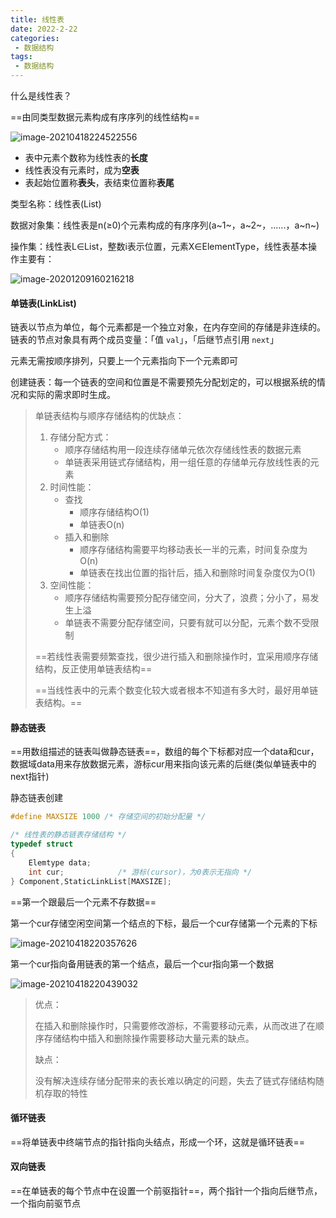 ```yaml
---
title: 线性表
date: 2022-2-22
categories:
 - 数据结构
tags:
 - 数据结构
---
```


什么是线性表？

==由同类型数据元素构成有序序列的线性结构==

![image-20210418224522556](https://coderdu.com/image/image-20210418224522556.png)

   -   表中元素个数称为线性表的**长度**
   -   线性表没有元素时，成为**空表**
   -   表起始位置称**表头**，表结束位置称**表尾**

类型名称：线性表(List)

数据对象集：线性表是n(≥0)个元素构成的有序序列(a~1~，a~2~，......，a~n~)

操作集：线性表L∈List，整数i表示位置，元素X∈ElementType，线性表基本操作主要有：

   ![image-20201209160216218](https://coderdu.com/image/image-20201209160216218.png)

#### 单链表(LinkList)

链表以节点为单位，每个元素都是一个独立对象，在内存空间的存储是非连续的。链表的节点对象具有两个成员变量：「值 `val`」，「后继节点引用 `next`」

元素无需按顺序排列，只要上一个元素指向下一个元素即可

创建链表：每一个链表的空间和位置是不需要预先分配划定的，可以根据系统的情况和实际的需求即时生成。

>   单链表结构与顺序存储结构的优缺点：
>
>   1.  存储分配方式：
>       -   顺序存储结构用一段连续存储单元依次存储线性表的数据元素
>       -   单链表采用链式存储结构，用一组任意的存储单元存放线性表的元素
>   2.  时间性能：
>       -   查找
>           -   顺序存储结构O(1)
>           -   单链表O(n)
>       -   插入和删除
>           -   顺序存储结构需要平均移动表长一半的元素，时间复杂度为O(n)
>           -   单链表在找出位置的指针后，插入和删除时间复杂度仅为O(1)
>   3.  空间性能：
>       -   顺序存储结构需要预分配存储空间，分大了，浪费；分小了，易发生上溢
>       -   单链表不需要分配存储空间，只要有就可以分配，元素个数不受限制
>
>   ==若线性表需要频繁查找，很少进行插入和删除操作时，宜采用顺序存储结构，反正使用单链表结构==
>
>   ==当线性表中的元素个数变化较大或者根本不知道有多大时，最好用单链表结构。==

#### 静态链表

==用数组描述的链表叫做静态链表==，数组的每个下标都对应一个data和cur，数据域data用来存放数据元素，游标cur用来指向该元素的后继(类似单链表中的next指针)

静态链表创建

```c
#define MAXSIZE 1000 /* 存储空间的初始分配量 */

/* 线性表的静态链表存储结构 */
typedef struct
{
    Elemtype data;
    int cur;			/* 游标(cursor)，为0表示无指向 */
} Component,StaticLinkList[MAXSIZE];
```

==第一个跟最后一个元素不存数据==

第一个cur存储空闲空间第一个结点的下标，最后一个cur存储第一个元素的下标

![image-20210418220357626](https://coderdu.com/image/image-20210418220357626.png)

第一个cur指向备用链表的第一个结点，最后一个cur指向第一个数据

![image-20210418220439032](https://coderdu.com/image/image-20210418220439032.png)

>   优点：
>
>   ​	在插入和删除操作时，只需要修改游标，不需要移动元素，从而改进了在顺序存储结构中插入和删除操作需要移动大量元素的缺点。
>
>   缺点：
>
>   ​	没有解决连续存储分配带来的表长难以确定的问题，失去了链式存储结构随机存取的特性

#### 循环链表

==将单链表中终端节点的指针指向头结点，形成一个环，这就是循环链表==

#### 双向链表

==在单链表的每个节点中在设置一个前驱指针==，两个指针一个指向后继节点，一个指向前驱节点

